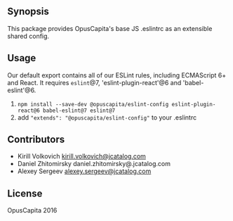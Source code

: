 ## Synopsis

This package provides OpusCapita's base JS .eslintrc as an extensible shared config.

## Usage

Our default export contains all of our ESLint rules, including ECMAScript 6+ and React. It requires `eslint`@7, 'eslint-plugin-react'@6 and 'babel-eslint'@6.

1. `npm install --save-dev @opuscapita/eslint-config eslint-plugin-react@6 babel-eslint@7 eslint@7`
2. add `"extends": "@opuscapita/eslint-config"` to your .eslintrc

## Contributors

* Kirill Volkovich kirill.volkovich@jcatalog.com
* Daniel Zhitomirsky daniel.zhitomirsky@.jcatalog.com
* Alexey Sergeev alexey.sergeev@jcatalog.com

## License

OpusCapita 2016
